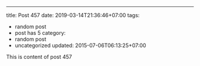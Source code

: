 ---
title: Post 457
date: 2019-03-14T21:36:46+07:00
tags:
  - random post
  - post has 5
category:
  - random post
  - uncategorized
updated: 2015-07-06T06:13:25+07:00

This is content of post 457